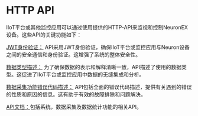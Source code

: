 # HTTP API

IIoT平台或其他监控应用可以通过使用提供的HTTP-API来监视和控制NeuronEX设备。这些API的关键功能如下：

[JWT身份验证：](./jwt.md) API采用JWT身份验证，确保IIoT平台或监控应用与Neuron设备之间的安全通信和身份验证。这增强了系统的整体安全性。

[数据类型描述：](./data-type.md) 为了确保数据的表示和解释清晰一致，API描述了使用的数据类型。这促进了IIoT平台或监控应用中数据的无缝集成和分析。

[数据采集功能错误代码描述：](./error-code.md) API包括全面的错误代码描述，提供有关遇到的错误的性质和原因的信息。这有助于有效的故障排除和问题解决。

[API文档：](./neuronex-swagger.json)包括系统，数据采集及数据统计功能的相关API。

